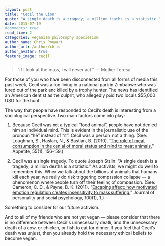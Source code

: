 ```yaml
---
layout: post
title: "Cecil the Lion"
quote: "A single death is a tragedy; a million deaths is a statistic."
date: 2015-07-19
#comments: true
read_time: 2
categories: veganism philosophy speciesism 
author_name: Chris Poupart
author_url: /author/chris
author_avatar: true
feature_image: cecil
---
```


> “If I look at the mass, I will never act.” — Mother Teresa

For those of you who have been disconnected from all forms of media this past week, Cecil was a lion living in a national park in Zimbabwe who was lured out of the park and killed by a trophy hunter. The news has identified an American dentist as the culprit, who allegedly paid two locals $55,000 USD for the hunt.

The way that people have responded to Cecil’s death is interesting from a sociological perspective. Two main factors come into play:

1. Because Cecil was not a typical “food animal”, people have not denied him an individual mind. This is evident in the journalistic use of the pronoun “he” instead of “it”. Cecil was a person, not a thing. (See: Loughnan, S., Haslam, N., & Bastian, B. (2010). “[The role of meat consumption in the denial of moral status and mind to meat animals.](http://www.sciencedirect.com/science/article/pii/S0195666310003648)” Appetite, 55(1), 156-159.)

2. Cecil was a single tragedy. To quote Joseph Stalin: “A single death is a tragedy; a million deaths is a statistic.” As activists, we might do well to remember this. When we talk about the billions of animals that humans kill each year, we really do risk triggering compassion collapse — a phenomenon where people turn off their feeling of compassion. (See: Cameron, C. D., & Payne, B. K. (2011). “[Escaping affect: how motivated emotion regulation creates insensitivity to mass suffering.](http://psycnet.apa.org/journals/psp/100/1/1/)” Journal of personality and social psychology, 100(1), 1.)

Something to consider for our future activism.

And to all of my friends who are not yet vegan — please consider that there is no difference between Cecil's unnecessary death, and the unnecessary death of a cow, or chicken, or fish to eat for dinner. If you feel that Cecil’s death was unjust, then you already hold the necessary ethical beliefs to become vegan.
